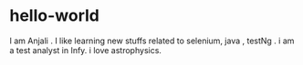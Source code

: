 # hello-world

I am Anjali . I like learning new stuffs related to selenium, java , testNg . 
i am a test analyst in Infy. 
i love astrophysics.
